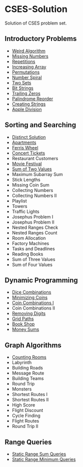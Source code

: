 # CSES-Solution
Solution of CSES problem set.

## Introductory Problems
  * [Weird Algorithm](1068.cpp)
  * [Missing Numbers](1083.cpp)
  * [Repetitions](1069.cpp)
  * [Increasing Array](1094.cpp)
  * [Permutations](1070.cpp)
  * [Number Spiral](1071.cpp)
  * [Two Sets](1092.cpp)
  * [Bit Strings](1617.py)
  * [Trailing Zeros](1618.cpp)
  * [Palindrome Reorder](1755.cpp)
  * [Creating Strings](1622.cpp)
  * [Apple Division](1623.cpp)
<!---
  * Two Knights
  * Two Sets
  * Coin Piles
  
  * Gray Code
  * Tower of Hanoi
  

  * Chessboard and Queens
  * Digit Queries
  * Grid Paths
  * ......trying
--->

## Sorting and Searching
  * [Distinct Solution](1621.cpp)
  * [Apartments](1084.cpp)
  * [Ferris Wheel](1090.cpp)
  * [Concert Tickets](1091.cpp)
  * Restaurant Customers
  * [Movie Festival](1629.cpp)
  * [Sum of Two Values](1640.cpp)
  * Maximum Subarray Sum
  * Stick Lengths
  * Missing Coin Sum
  * Collecting Numbers
  * Collecting Numbers II
  * Playlist
  * Towers
  * Traffic Lights
  * Josephus Problem I
  * Josephus Problem II
  * Nested Ranges Check
  * Nested Ranges Count
  * Room Allocation
  * Factory Machines
  * Tasks and Deadlines
  * Reading Books
  * Sum of Three Values
  * Sum of Four Values

## Dynamic Programming
  * [Dice Combinations](1633.cpp)
  * [Minimizing Coins](1634.cpp)
  * [Coin Combinations I](1635.cpp)
  * Coin Combinations II
  * [Removing Digits](1637.cpp)
  * [Grid Paths](1638.cpp)
  * [Book Shop](1158.cpp)
  * [Money Sums](1745.cpp)
 
 ## Graph Algorithms
  * [Counting Rooms](1192.cpp)
  * Labyrinth
  * Building Roads
  * Message Route
  * Building Teams
  * Round Trip
  * Monsters
  * Shortest Routes I
  * Shortest Routes II
  * High Score
  * Flight Discount
  * Cycle Finding
  * Flight Routes
  * Round Trip II

## Range Queries
  * [Static Range Sum Queries](1646.cpp)
  * [Static Range Minimum Queries](1647.cpp)
